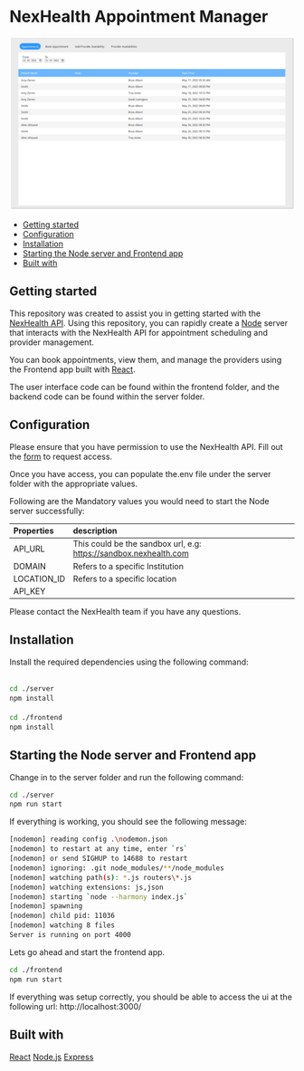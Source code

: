 <h1>NexHealth Appointment Manager</h1>

![app](frontend-app.png)

- [Getting started](#getting-started)
- [Configuration](#configuration)
- [Installation](#installation)
- [Starting the Node server and Frontend app](#starting-the-node-server-and-frontend-app)
- [Built with](#built-with)


## Getting started

This repository was created to assist you in getting started with the [NexHealth API](https://docs.nexhealth.com/reference/introduction).
Using this repository, you can rapidly create a [Node](https://nodejs.org/en/) server that interacts with the NexHealth API for appointment scheduling and provider management.

You can book appointments, view them, and manage the providers using the Frontend app built with [React](https://facebook.github.io/react/).

The user interface code can be found within the frontend folder, and the backend code can be found within the server folder.

## Configuration

Please ensure that you have permission to use the NexHealth API. Fill out the [form](https://www.nexhealth.com/api-request/request-access) to request access.

Once you have access, you can populate the.env file under the server folder with the appropriate values.

Following are the Mandatory values you would need to start the Node server successfully:

| Properties  | description                                                       |
| :---------- | :---------------------------------------------------------------- |
| API_URL     | This could be the sandbox url, e.g: https://sandbox.nexhealth.com |
| DOMAIN      | Refers to a specific Institution                                  |
| LOCATION_ID | Refers to a specific location                                     |
| API_KEY     |                                                                   |

Please contact the NexHealth team if you have any questions.

## Installation

Install the required dependencies using the following command:

```sh

cd ./server
npm install

cd ./frontend
npm install

```

## Starting the Node server and Frontend app

Change in to the server folder and run the following command:

```sh
cd ./server
npm run start
```

If everything is working, you should see the following message:

```sh
[nodemon] reading config .\nodemon.json
[nodemon] to restart at any time, enter `rs`
[nodemon] or send SIGHUP to 14688 to restart
[nodemon] ignoring: .git node_modules/**/node_modules
[nodemon] watching path(s): *.js routers\*.js
[nodemon] watching extensions: js,json
[nodemon] starting `node --harmony index.js`
[nodemon] spawning
[nodemon] child pid: 11036
[nodemon] watching 8 files
Server is running on port 4000
```

Lets go ahead and start the frontend app.

```sh
cd ./frontend
npm run start
```

If everything was setup correctly, you should be able to access the ui at the following url: http://localhost:3000/

## Built with

[React](https://facebook.github.io/react/)
[Node.js](https://nodejs.org/)
[Express](http://expressjs.com/)
